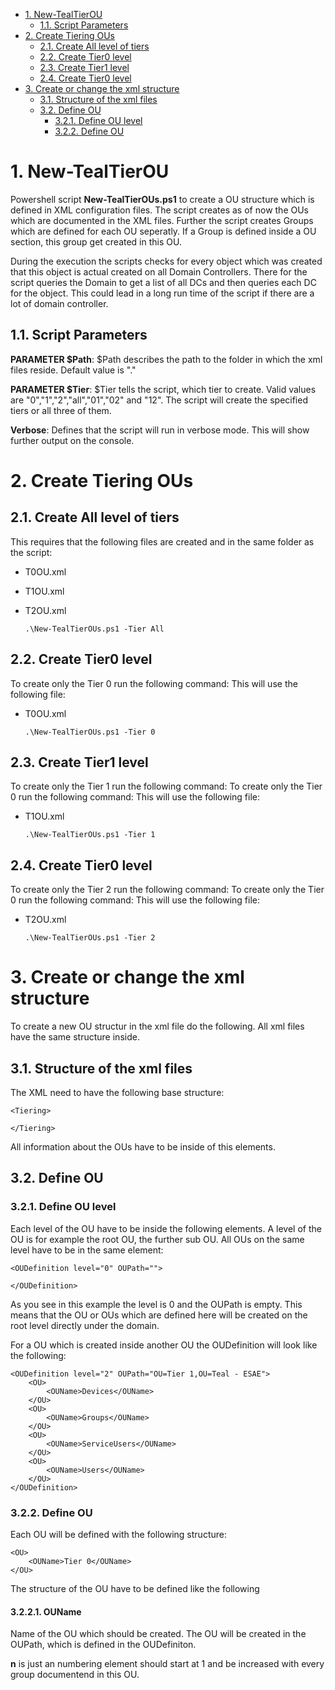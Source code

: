 
- [1. New-TealTierOU](#1-new-tealtierou)
  - [1.1. Script Parameters](#11-script-parameters)
- [2. Create Tiering OUs](#2-create-tiering-ous)
  - [2.1. Create All level of tiers](#21-create-all-level-of-tiers)
  - [2.2. Create Tier0 level](#22-create-tier0-level)
  - [2.3. Create Tier1 level](#23-create-tier1-level)
  - [2.4. Create Tier0 level](#24-create-tier0-level)
- [3. Create or change the xml structure](#3-create-or-change-the-xml-structure)
  - [3.1. Structure of the xml files](#31-structure-of-the-xml-files)
  - [3.2. Define OU](#32-define-ou)
    - [3.2.1. Define OU level](#321-define-ou-level)
    - [3.2.2. Define OU](#322-define-ou)


# 1. New-TealTierOU
Powershell script **New-TealTierOUs.ps1** to create a OU structure which is defined in XML configuration files.
The script creates as of now the OUs which are documented in the XML files.
Further the script creates Groups which are defined for each OU seperatly. If a Group is defined inside a OU section, this group get created in this OU.

During the execution the scripts checks for every object which was created that this object is actual created on all Domain Controllers.
There for the script queries the Domain to get a list of all DCs and then queries each DC for the object.
This could lead in a long run time of the script if there are a lot of domain controller.

## 1.1. Script Parameters
**PARAMETER $Path**: $Path describes the path to the folder in which the xml files reside. Default value is ".\"

**PARAMETER $Tier**: $Tier tells the script, which tier to create. Valid values are "0","1","2","all","01","02" and "12". The script will create the specified tiers or all three of them.

**Verbose**: Defines that the script will run in verbose mode. This will show further output on the console.

# 2. Create Tiering OUs
## 2.1. Create All level of tiers
This requires that the following files are created and in the same folder as the script:
  - T0OU.xml
  - T1OU.xml
  - T2OU.xml

        .\New-TealTierOUs.ps1 -Tier All

## 2.2. Create Tier0 level
To create only the Tier 0 run the following command:
This will use the following file:
  - T0OU.xml


        .\New-TealTierOUs.ps1 -Tier 0

## 2.3. Create Tier1 level
To create only the Tier 1 run the following command:
To create only the Tier 0 run the following command:
This will use the following file:
  - T1OU.xml


        .\New-TealTierOUs.ps1 -Tier 1

## 2.4. Create Tier0 level
To create only the Tier 2 run the following command:
To create only the Tier 0 run the following command:
This will use the following file:
  - T2OU.xml


        .\New-TealTierOUs.ps1 -Tier 2

# 3. Create or change the xml structure
To create a new OU structur in the xml file do the following.
All xml files have the same structure inside.
 ## 3.1. Structure of the xml files
The XML need to have the following base structure:

```
<Tiering>

</Tiering>
```

All information about the OUs have to be inside of this elements.

## 3.2. Define OU
### 3.2.1. Define OU level
Each level of the OU have to be inside the following elements.
A level of the OU is for example the root OU, the further sub OU.
All OUs on the same level have to be in the same element:

```
<OUDefinition level="0" OUPath="">

</OUDefinition>
```

As you see in this example the level is 0 and the OUPath is empty.
This means that the OU or OUs which are defined here will be created on the root level directly under the domain.

For a OU which is created inside another OU the OUDefinition will look like the following:

```
<OUDefinition level="2" OUPath="OU=Tier 1,OU=Teal - ESAE">
    <OU>
        <OUName>Devices</OUName>
    </OU>
    <OU>
        <OUName>Groups</OUName>
    </OU>
    <OU>
        <OUName>ServiceUsers</OUName>
    </OU>
    <OU>
        <OUName>Users</OUName>
    </OU>
</OUDefinition>
```


### 3.2.2. Define OU
Each OU will be defined with the following structure:

```
<OU>
    <OUName>Tier 0</OUName>
</OU>
```

The structure of the OU have to be defined like the following

#### 3.2.2.1. OUName

Name of the OU which should be created. The OU will be created in the OUPath, which is defined in the OUDefiniton.


**n** is just an numbering element should start at 1 and be increased with every group documentend in this OU.

